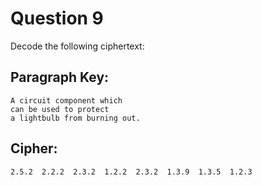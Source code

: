 # Question 9

Decode the following ciphertext:

## Paragraph Key:
```
A circuit component which
can be used to protect 
a lightbulb from burning out.
```

## Cipher:
```
2.5.2  2.2.2  2.3.2  1.2.2  2.3.2  1.3.9  1.3.5  1.2.3
```